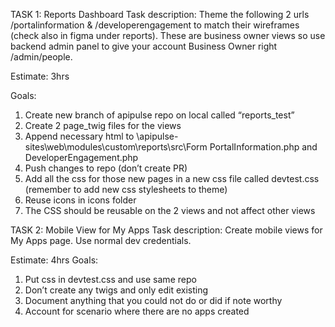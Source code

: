TASK 1: Reports Dashboard
Task description:
Theme the following 2 urls /portalinformation   &   /developerengagement to match their wireframes (check also in figma under reports). These are business owner views so use backend admin panel to give your account Business Owner right    /admin/people.

Estimate: 3hrs

Goals:
1.	Create new branch of apipulse repo on local called “reports_test”
2.	Create 2 page_twig files for the views 
3.	Append necessary html to    \apipulse-sites\web\modules\custom\reports\src\Form PortalInformation.php and  DeveloperEngagement.php    
4.	Push changes to repo (don’t create PR)
5.	Add all the css for those new pages in a new css file called devtest.css (remember to add new css stylesheets to theme)
6.	Reuse icons in icons folder
7.	The CSS should be reusable on the 2 views and not affect other views

TASK 2: Mobile View for My Apps
Task description:
Create mobile views for My Apps page.  Use normal dev credentials.

Estimate: 4hrs
Goals:
1.	Put css in devtest.css and use same repo
2.	Don’t create any twigs and only edit existing
3.	Document anything that you could not do or did if note worthy
4.	Account for scenario where there are no apps created




